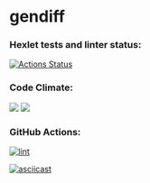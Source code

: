 # gendiff

### Hexlet tests and linter status:
[![Actions Status](https://github.com/hdekjsne/frontend-project-46/workflows/hexlet-check/badge.svg)](https://github.com/hdekjsne/frontend-project-46/actions)

### Code Climate:
<a href="https://codeclimate.com/github/hdekjsne/frontend-project-46/maintainability"><img src="https://api.codeclimate.com/v1/badges/387f1668d1b6eff46fda/maintainability" /></a> <a href="https://codeclimate.com/github/hdekjsne/frontend-project-46/test_coverage"><img src="https://api.codeclimate.com/v1/badges/387f1668d1b6eff46fda/test_coverage" /></a>

### GitHub Actions:
[![lint](https://github.com/hdekjsne/frontend-project-46/actions/workflows/check.yml/badge.svg)](https://github.com/hdekjsne/frontend-project-46/actions/workflows/check.yml)

[![asciicast](https://asciinema.org/a/OLs6wYEWVD41BGMI7OzXA1scr.svg)](https://asciinema.org/a/OLs6wYEWVD41BGMI7OzXA1scr)

